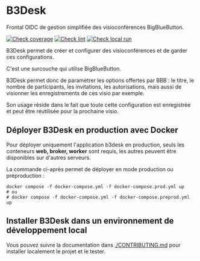 # B3Desk


Frontal OIDC de gestion simplifiée des visioconférences BigBlueButton.

[![Check coverage](https://github.com/numerique-gouv/b3desk/actions/workflows/Test_coverage.yml/badge.svg)](https://github.com/numerique-gouv/b3desk/actions/workflows/Test_coverage.yml) [![Check lint](https://github.com/numerique-gouv/b3desk/actions/workflows/Check_lint.yml/badge.svg)](https://github.com/numerique-gouv/b3desk/actions/workflows/Check_lint.yml) [![Check local run](https://github.com/numerique-gouv/b3desk/actions/workflows/Check_local_run.yml/badge.svg)](https://github.com/numerique-gouv/b3desk/actions/workflows/Check_local_run.yml)

B3Desk permet de créer et configurer des visioconférences et de garder ces configurations.

C'est une surcouche qui utilise BigBlueButton.

B3Desk permet donc de paramétrer les options offertes par BBB : le titre, le nombre de participants, les invitations, les autorisations, mais aussi de visionner les enregistrements de ces visio par exemple.

Son usage réside dans le fait que toute cette configuration est enregistrée et peut être réutilisée pour la prochaine visio.

## Déployer B3Desk en production avec Docker

Pour déployer uniquement l'application b3desk en production, seuls les conteneurs **web, broker, worker** sont requis, les autres peuvent être disponibles sur d'autres serveurs.

La commande ci-après permet de déployer en mode production ou préproduction :
```
docker compose -f docker-compose.yml -f docker-compose.prod.yml up
# ou
# docker compose -f docker-compose.yml -f docker-compose.preprod.yml up
```

## Installer B3Desk dans un environnement de développement local

Vous pouvez suivre la documentation dans [./CONTRIBUTING.md](./CONTRIBUTING.md) pour installer localement le projet et le tester.

